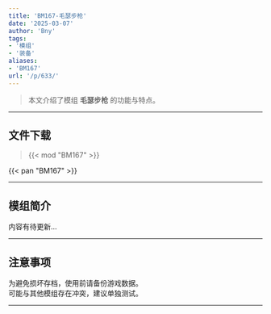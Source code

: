 ```yaml
---
title: 'BM167-毛瑟步枪'
date: '2025-03-07'
author: 'Bny'
tags:
- '模组'
- '装备'
aliases:
- 'BM167'
url: '/p/633/'
---
```


> 本文介绍了模组 **毛瑟步枪** 的功能与特点。

---

## 文件下载  

> {{< mod "BM167" >}}  

{{< pan "BM167" >}}  

---

## 模组简介

>  
内容有待更新...  

---

## 注意事项

>  
为避免损坏存档，使用前请备份游戏数据。  
可能与其他模组存在冲突，建议单独测试。  

---

